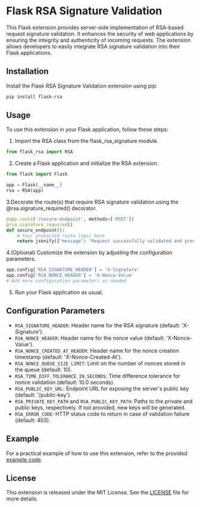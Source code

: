 # Flask RSA Signature Validation
This Flask extension provides server-side implementation of RSA-based request signature validation. It enhances the security of web applications by ensuring the integrity and authenticity of incoming requests. The extension allows developers to easily integrate RSA signature validation into their Flask applications.

## Installation
Install the Flask RSA Signature Validation extension using pip:

```bash
pip install flask-rsa
```

## Usage
To use this extension in your Flask application, follow these steps:

1. Import the RSA class from the flask_rsa_signature module.

```python
from flask_rsa import RSA
```
2. Create a Flask application and initialize the RSA extension.

```python
from flask import Flask

app = Flask(__name__)
rsa = RSA(app)
```

3.Decorate the route(s) that require RSA signature validation using the @rsa.signature_required() decorator.
```python
@app.route('/secure-endpoint', methods=['POST'])
@rsa.signature_required()
def secure_endpoint():
    # Your protected route logic here
    return jsonify({"message": "Request successfully validated and processed"})
```

4.(Optional) Customize the extension by adjusting the configuration parameters.
```python
app.config['RSA_SIGNATURE_HEADER'] = 'X-Signature'
app.config['RSA_NONCE_HEADER'] = 'X-Nonce-Value'
# Add more configuration parameters as needed
```
5. Run your Flask application as usual.

## Configuration Parameters
* `RSA_SIGNATURE_HEADER`: Header name for the RSA signature (default: 'X-Signature').
* `RSA_NONCE_HEADER`: Header name for the nonce value (default: 'X-Nonce-Value').
* `RSA_NONCE_CREATED_AT_HEADER`: Header name for the nonce creation timestamp (default: 'X-Nonce-Created-At').
* `RSA_NONCE_QUEUE_SIZE_LIMIT`: Limit on the number of nonces stored in the queue (default: 10).
* `RSA_TIME_DIFF_TOLERANCE_IN_SECONDS`: Time difference tolerance for nonce validation (default: 10.0 seconds).
* `RSA_PUBLIC_KEY_URL`: Endpoint URL for exposing the server's public key (default: '/public-key').
* `RSA_PRIVATE_KEY_PATH` and `RSA_PUBLIC_KEY_PATH`: Paths to the private and public keys, respectively. If not provided, new keys will be generated.
* `RSA_ERROR_CODE`: HTTP status code to return in case of validation failure (default: 403).

## Example
For a practical example of how to use this extension, refer to the provided [example code](./examples/requests_signing.py).

## License
This extension is released under the MIT License. See the [LICENSE](./LICENSE) file for more details.